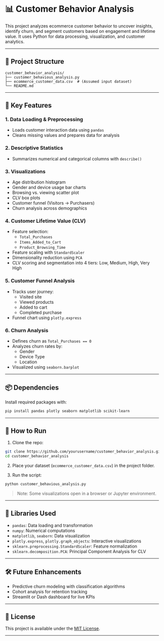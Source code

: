 
# 📊 Customer Behavior Analysis

This project analyzes ecommerce customer behavior to uncover insights, identify churn, and segment customers based on engagement and lifetime value. It uses Python for data processing, visualization, and customer analytics.

---

## 📁 Project Structure

```
customer_behavior_analysis/
├── customer_behavious_analysis.py
├── ecommerce_customer_data.csv  # (Assumed input dataset)
└── README.md
```

---

## 🚀 Key Features

### 1. Data Loading & Preprocessing
- Loads customer interaction data using `pandas`
- Cleans missing values and prepares data for analysis

### 2. Descriptive Statistics
- Summarizes numerical and categorical columns with `describe()`

### 3. Visualizations
- Age distribution histogram
- Gender and device usage bar charts
- Browsing vs. viewing scatter plot
- CLV box plots
- Customer funnel (Visitors → Purchasers)
- Churn analysis across demographics

### 4. Customer Lifetime Value (CLV)
- Feature selection:
  - `Total_Purchases`
  - `Items_Added_to_Cart`
  - `Product_Browsing_Time`
- Feature scaling with `StandardScaler`
- Dimensionality reduction using `PCA`
- CLV scoring and segmentation into 4 tiers: Low, Medium, High, Very High

### 5. Customer Funnel Analysis
- Tracks user journey:
  - Visited site
  - Viewed products
  - Added to cart
  - Completed purchase
- Funnel chart using `plotly.express`

### 6. Churn Analysis
- Defines churn as `Total_Purchases == 0`
- Analyzes churn rates by:
  - Gender
  - Device Type
  - Location
- Visualized using `seaborn.barplot`

---

## 📦 Dependencies

Install required packages with:

```bash
pip install pandas plotly seaborn matplotlib scikit-learn
```

---

## 🧪 How to Run

1. Clone the repo:

```bash
git clone https://github.com/yourusername/customer_behavior_analysis.git
cd customer_behavior_analysis
```

2. Place your dataset (`ecommerce_customer_data.csv`) in the project folder.

3. Run the script:

```bash
python customer_behavious_analysis.py
```

> Note: Some visualizations open in a browser or Jupyter environment.

---

## 🧠 Libraries Used

- `pandas`: Data loading and transformation
- `numpy`: Numerical computations
- `matplotlib`, `seaborn`: Data visualization
- `plotly.express`, `plotly.graph_objects`: Interactive visualizations
- `sklearn.preprocessing.StandardScaler`: Feature normalization
- `sklearn.decomposition.PCA`: Principal Component Analysis for CLV

---

## 🛠️ Future Enhancements

- Predictive churn modeling with classification algorithms
- Cohort analysis for retention tracking
- Streamlit or Dash dashboard for live KPIs

---

## 📜 License

This project is available under the [MIT License](LICENSE).

---
